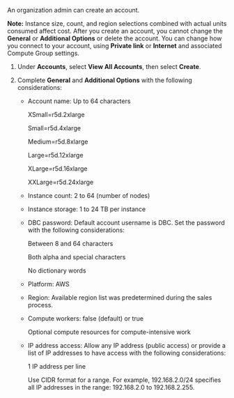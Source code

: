 
An organization admin can create an account.

**Note:** Instance size, count, and region selections combined with actual units consumed affect cost. After you create an account, you cannot change the **General** or **Additional Options** or delete the account. You can change how you connect to your account, using **Private link** or **Internet** and associated Compute Group settings.

1.  Under **Accounts**, select **View All Accounts**, then select **Create**.

1.  Complete **General** and **Additional Options** with the following considerations:

    -   Account name: Up to 64 characters

        XSmall=r5d.2xlarge

        Small=r5d.4xlarge

        Medium=r5d.8xlarge

        Large=r5d.12xlarge

        XLarge=r5d.16xlarge

        XXLarge=r5d.24xlarge

    -   Instance count: 2 to 64 (number of nodes)

    -   Instance storage: 1 to 24 TB per instance

    -   DBC password: Default account username is DBC. Set the password with the following considerations:

        Between 8 and 64 characters

        Both alpha and special characters

        No dictionary words

    -   Platform: AWS

    -   Region: Available region list was predetermined during the sales process.

    -   Compute workers: false (default) or true

        Optional compute resources for compute-intensive work

    -   IP address access: Allow any IP address (public access) or provide a list of IP addresses to have access with the following considerations:

        1 IP address per line

        Use CIDR format for a range. For example, 192.168.2.0/24 specifies all IP addresses in the range: 192.168.2.0 to 192.168.2.255.


